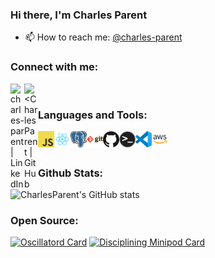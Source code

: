 ### Hi there, I'm Charles Parent

<!--
**CharlesParent/CharlesParent** is a ✨ _special_ ✨ repository because its `README.md` (this file) appears on your GitHub profile. -->

- 📫 How to reach me: [@charles-parent][linkedin]

### Connect with me:

[<img align="left" alt="charles-parent | LinkedIn" width="22px" src="https://cdn.jsdelivr.net/npm/simple-icons@v3/icons/linkedin.svg" />][linkedin]
[<img align="left" alt="<CharlesParent | GitHub" width="22px" src="https://cdn.jsdelivr.net/npm/simple-icons@v3/icons/github.svg" />][github]

<br />

### Languages and Tools:
<img align="left" alt="JavaScript" width="26px" src="https://raw.githubusercontent.com/github/explore/80688e429a7d4ef2fca1e82350fe8e3517d3494d/topics/javascript/javascript.png" />
<img align="left" alt="React" width="26px" src="https://raw.githubusercontent.com/github/explore/80688e429a7d4ef2fca1e82350fe8e3517d3494d/topics/react/react.png" />
<img align="left" alt="PostgreSQL" width="26px" src="https://raw.githubusercontent.com/github/explore/80688e429a7d4ef2fca1e82350fe8e3517d3494d/topics/postgresql/postgresql.png" />
<img align="left" alt="Git" width="26px" src="https://raw.githubusercontent.com/github/explore/80688e429a7d4ef2fca1e82350fe8e3517d3494d/topics/git/git.png" />
<img align="left" alt="GitHub" width="26px" src="https://raw.githubusercontent.com/github/explore/78df643247d429f6cc873026c0622819ad797942/topics/github/github.png" />
<img align="left" alt="Terminal" width="26px" src="https://raw.githubusercontent.com/github/explore/80688e429a7d4ef2fca1e82350fe8e3517d3494d/topics/terminal/terminal.png" />
<img align="left" alt="Visual Studio Code" width="26px" src="https://raw.githubusercontent.com/github/explore/80688e429a7d4ef2fca1e82350fe8e3517d3494d/topics/visual-studio-code/visual-studio-code.png" />
<img align="left" alt="AWS" width="26px" src="https://raw.githubusercontent.com/github/explore/80688e429a7d4ef2fca1e82350fe8e3517d3494d/topics/aws/aws.png" />

<br />
<br />

### Github Stats:

![CharlesParent's GitHub stats](https://github-readme-stats.vercel.app/api?username=CharlesParent&count_private=truea&show_icons=true&theme=synthwave)

### Open Source:

[![Oscillatord Card](https://github-readme-stats.vercel.app/api/pin/?username=orolia2s&repo=oscillatord)](https://github.com/orolia2s/oscillatord)
[![Disciplining Minipod Card](https://github-readme-stats.vercel.app/api/pin/?username=orolia2s&repo=disciplining-minipod)](https://github.com/orolia2s/disciplining-minipod)

[WeWard]: https://www.weward.fr/
[linkedin]: https://www.linkedin.com/in/charles-parent/
[github]: https://github.com/CharlesParent
